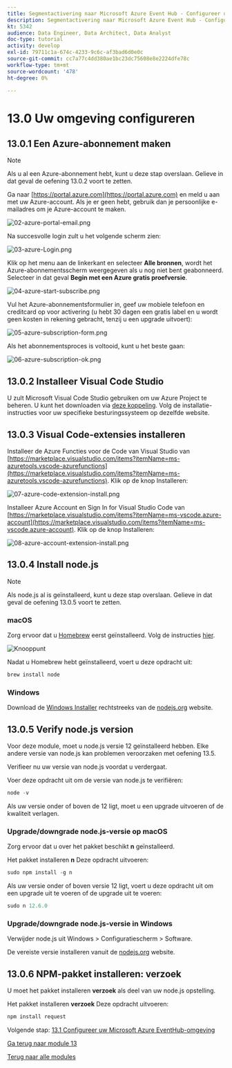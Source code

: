 ```yaml
---
title: Segmentactivering naar Microsoft Azure Event Hub - Configureer uw Microsoft Azure-omgeving
description: Segmentactivering naar Microsoft Azure Event Hub - Configureer uw Microsoft Azure-omgeving
kt: 5342
audience: Data Engineer, Data Architect, Data Analyst
doc-type: tutorial
activity: develop
exl-id: 79711c1a-674c-4233-9c6c-af3bad6d0e0c
source-git-commit: cc7a77c4dd380ae1bc23dc75608e8e2224dfe78c
workflow-type: tm+mt
source-wordcount: '478'
ht-degree: 0%

---
```


# 13.0 Uw omgeving configureren

## 13.0.1 Een Azure-abonnement maken

>[!NOTE]
>
>Als u al een Azure-abonnement hebt, kunt u deze stap overslaan. Gelieve in dat geval de oefening 13.0.2 voort te zetten.

Ga naar [https://portal.azure.com](https://portal.azure.com) en meld u aan met uw Azure-account. Als je er geen hebt, gebruik dan je persoonlijke e-mailadres om je Azure-account te maken.

![02-azure-portal-email.png](./images/02-azure-portal-email.png)

Na succesvolle login zult u het volgende scherm zien:

![03-azure-Login.png](./images/03-azure-logged-in.png)

Klik op het menu aan de linkerkant en selecteer **Alle bronnen**, wordt het Azure-abonnementsscherm weergegeven als u nog niet bent geabonneerd. Selecteer in dat geval **Begin met een Azure gratis proefversie**.

![04-azure-start-subscribe.png](./images/04-azure-start-subscribe.png)

Vul het Azure-abonnementsformulier in, geef uw mobiele telefoon en creditcard op voor activering (u hebt 30 dagen een gratis label en u wordt geen kosten in rekening gebracht, tenzij u een upgrade uitvoert):

![05-azure-subscription-form.png](./images/05-azure-subscription-form.png)

Als het abonnementsproces is voltooid, kunt u het beste gaan:

![06-azure-subscription-ok.png](./images/06-azure-subscription-ok.png)


## 13.0.2 Installeer Visual Code Studio

U zult Microsoft Visual Code Studio gebruiken om uw Azure Project te beheren. U kunt het downloaden via [deze koppeling](https://code.visualstudio.com/download). Volg de installatie-instructies voor uw specifieke besturingssysteem op dezelfde website.

## 13.0.3 Visual Code-extensies installeren

Installeer de Azure Functies voor de Code van Visual Studio van [https://marketplace.visualstudio.com/items?itemName=ms-azuretools.vscode-azurefunctions](https://marketplace.visualstudio.com/items?itemName=ms-azuretools.vscode-azurefunctions). Klik op de knop Installeren:

![07-azure-code-extension-install.png](./images/07-azure-code-extension-install.png)

Installeer Azure Account en Sign In for Visual Studio Code van [https://marketplace.visualstudio.com/items?itemName=ms-vscode.azure-account](https://marketplace.visualstudio.com/items?itemName=ms-vscode.azure-account). Klik op de knop Installeren:

![08-azure-account-extension-install.png](./images/08-azure-account-extension-install.png)

## 13.0.4 Install node.js

>[!NOTE]
>
>Als node.js al is geïnstalleerd, kunt u deze stap overslaan. Gelieve in dat geval de oefening 13.0.5 voort te zetten.

### macOS

Zorg ervoor dat u [Homebrew](https://brew.sh/) eerst geïnstalleerd. Volg de instructies [hier](https://brew.sh/).

![Knooppunt](./images/brew.png)

Nadat u Homebrew hebt geïnstalleerd, voert u deze opdracht uit:

```javascript
brew install node
```

### Windows

Download de [Windows Installer](https://nodejs.org/en/#home-downloadhead) rechtstreeks van de [nodejs.org](https://nodejs.org/en/) website.

## 13.0.5 Verify node.js version

Voor deze module, moet u node.js versie 12 geïnstalleerd hebben. Elke andere versie van node.js kan problemen veroorzaken met oefening 13.5.

Verifieer nu uw versie van node.js voordat u verdergaat.

Voer deze opdracht uit om de versie van node.js te verifiëren:

```javascript
node -v
```

Als uw versie onder of boven de 12 ligt, moet u een upgrade uitvoeren of de kwaliteit verlagen.

### Upgrade/downgrade node.js-versie op macOS

Zorg ervoor dat u over het pakket beschikt **n** geïnstalleerd.

Het pakket installeren **n** Deze opdracht uitvoeren:

```javascript
sudo npm install -g n
```

Als uw versie onder of boven versie 12 ligt, voert u deze opdracht uit om een upgrade uit te voeren of de upgrade uit te voeren:

```javascript
sudo n 12.6.0
```

### Upgrade/downgrade node.js-versie in Windows

Verwijder node.js uit Windows > Configuratiescherm > Software.

De vereiste versie installeren vanuit de [nodejs.org](https://nodejs.org/en/) website.

## 13.0.6 NPM-pakket installeren: verzoek

U moet het pakket installeren **verzoek** als deel van uw node.js opstelling.

Het pakket installeren **verzoek** Deze opdracht uitvoeren:

```javascript
npm install request
```


Volgende stap: [13.1 Configureer uw Microsoft Azure EventHub-omgeving](./ex1.md)

[Ga terug naar module 13](./segment-activation-microsoft-azure-eventhub.md)

[Terug naar alle modules](./../../overview.md)
